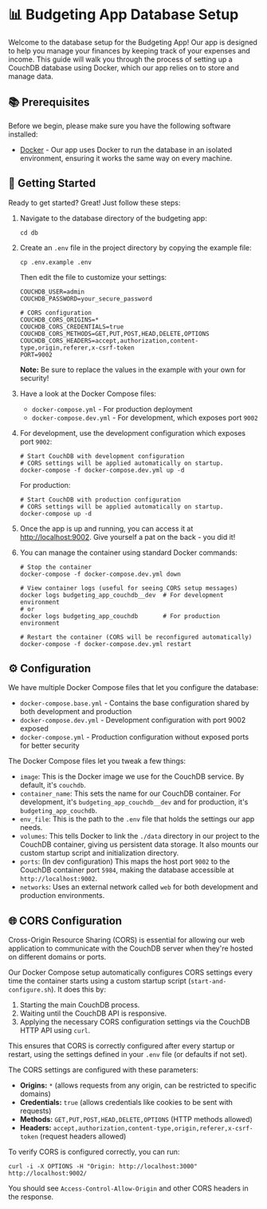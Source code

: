 # 📊 Budgeting App Database Setup

Welcome to the database setup for the Budgeting App! Our app is designed to help you manage your finances by keeping track of your expenses and income. This guide will walk you through the process of setting up a CouchDB database using Docker, which our app relies on to store and manage data.

## 📚 Prerequisites

Before we begin, please make sure you have the following software installed:

- [Docker](https://www.docker.com/get-started) - Our app uses Docker to run the database in an isolated environment, ensuring it works the same way on every machine.

## 🚀 Getting Started

Ready to get started? Great! Just follow these steps:

1. Navigate to the database directory of the budgeting app:

   ```shell
   cd db
   ```

2. Create an `.env` file in the project directory by copying the example file:

   ```shell
   cp .env.example .env
   ```

   Then edit the file to customize your settings:

   ```plaintext
   COUCHDB_USER=admin
   COUCHDB_PASSWORD=your_secure_password
   
   # CORS configuration
   COUCHDB_CORS_ORIGINS=*
   COUCHDB_CORS_CREDENTIALS=true
   COUCHDB_CORS_METHODS=GET,PUT,POST,HEAD,DELETE,OPTIONS
   COUCHDB_CORS_HEADERS=accept,authorization,content-type,origin,referer,x-csrf-token
   PORT=9002
   ```

   **Note:** Be sure to replace the values in the example with your own for security!

3. Have a look at the Docker Compose files:
   - `docker-compose.yml` - For production deployment
   - `docker-compose.dev.yml` - For development, which exposes port `9002`

4. For development, use the development configuration which exposes port `9002`:

   ```shell
   # Start CouchDB with development configuration
   # CORS settings will be applied automatically on startup.
   docker-compose -f docker-compose.dev.yml up -d
   ```
   
   For production:
   
   ```shell
   # Start CouchDB with production configuration
   # CORS settings will be applied automatically on startup.
   docker-compose up -d
   ```

5. Once the app is up and running, you can access it at [http://localhost:9002](http://localhost:9002). Give yourself a pat on the back - you did it!

6. You can manage the container using standard Docker commands:

   ```shell
   # Stop the container
   docker-compose -f docker-compose.dev.yml down
   
   # View container logs (useful for seeing CORS setup messages)
   docker logs budgeting_app_couchdb__dev  # For development environment
   # or
   docker logs budgeting_app_couchdb       # For production environment
   
   # Restart the container (CORS will be reconfigured automatically)
   docker-compose -f docker-compose.dev.yml restart
   ```

## ⚙️ Configuration

We have multiple Docker Compose files that let you configure the database:

- `docker-compose.base.yml` - Contains the base configuration shared by both development and production
- `docker-compose.dev.yml` - Development configuration with port 9002 exposed
- `docker-compose.yml` - Production configuration without exposed ports for better security

The Docker Compose files let you tweak a few things:

- `image`: This is the Docker image we use for the CouchDB service. By default, it's `couchdb`.
- `container_name`: This sets the name for our CouchDB container. For development, it's `budgeting_app_couchdb__dev` and for production, it's `budgeting_app_couchdb`.
- `env_file`: This is the path to the `.env` file that holds the settings our app needs.
- `volumes`: This tells Docker to link the `./data` directory in our project to the CouchDB container, giving us persistent data storage. It also mounts our custom startup script and initialization directory.
- `ports`: (In dev configuration) This maps the host port `9002` to the CouchDB container port `5984`, making the database accessible at `http://localhost:9002`.
- `networks`: Uses an external network called `web` for both development and production environments.

## 🌐 CORS Configuration

Cross-Origin Resource Sharing (CORS) is essential for allowing our web application to communicate with the CouchDB server when they're hosted on different domains or ports.

Our Docker Compose setup automatically configures CORS settings every time the container starts using a custom startup script (`start-and-configure.sh`). It does this by:
1. Starting the main CouchDB process.
2. Waiting until the CouchDB API is responsive.
3. Applying the necessary CORS configuration settings via the CouchDB HTTP API using `curl`.

This ensures that CORS is correctly configured after every startup or restart, using the settings defined in your `.env` file (or defaults if not set).

The CORS settings are configured with these parameters:

- **Origins:** `*` (allows requests from any origin, can be restricted to specific domains)
- **Credentials:** `true` (allows credentials like cookies to be sent with requests)
- **Methods:** `GET,PUT,POST,HEAD,DELETE,OPTIONS` (HTTP methods allowed)
- **Headers:** `accept,authorization,content-type,origin,referer,x-csrf-token` (request headers allowed)

To verify CORS is configured correctly, you can run:

```shell
curl -i -X OPTIONS -H "Origin: http://localhost:3000" http://localhost:9002/
```

You should see `Access-Control-Allow-Origin` and other CORS headers in the response.
